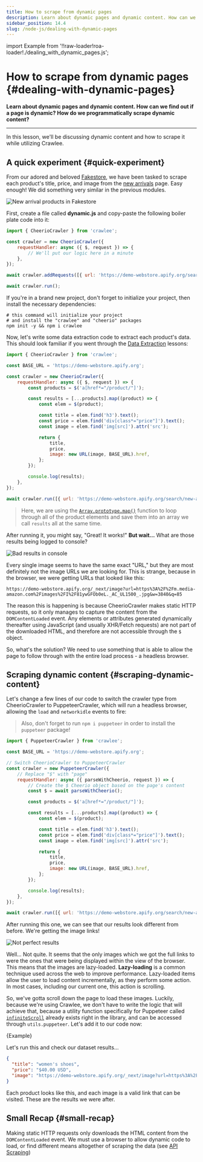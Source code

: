 ```yaml
---
title: How to scrape from dynamic pages
description: Learn about dynamic pages and dynamic content. How can we find out if a page is dynamic? How do we programmatically scrape dynamic content?
sidebar_position: 14.4
slug: /node-js/dealing-with-dynamic-pages
---
```


import Example from '!!raw-loader!roa-loader!./dealing_with_dynamic_pages.js';

# How to scrape from dynamic pages {#dealing-with-dynamic-pages}

**Learn about dynamic pages and dynamic content. How can we find out if a page is dynamic? How do we programmatically scrape dynamic content?**

---

<!-- In the last few lessons, we learned about Crawlee, which is a powerful library for writing reliable and efficient scrapers. We recommend reading up on those last two lessons in order to install the `crawlee` package and familiarize yourself with it before moving forward with this lesson. -->

In this lesson, we'll be discussing dynamic content and how to scrape it while utilizing Crawlee.

## A quick experiment {#quick-experiment}

From our adored and beloved [Fakestore](https://demo-webstore.apify.org/), we have been tasked to scrape each product's title, price, and image from the [new arrivals](https://demo-webstore.apify.org/search/new-arrivals) page. Easy enough! We did something very similar in the previous modules.

![New arrival products in Fakestore](./images/new-arrivals.jpg)

First, create a file called **dynamic.js** and copy-paste the following boiler plate code into it:

```javascript
import { CheerioCrawler } from 'crawlee';

const crawler = new CheerioCrawler({
    requestHandler: async ({ $, request }) => {
        // We'll put our logic here in a minute
    },
});

await crawler.addRequests([{ url: 'https://demo-webstore.apify.org/search/new-arrivals' }]);

await crawler.run();
```

If you're in a brand new project, don't forget to initialize your project, then install the necessary dependencies:

```shell
# this command will initialize your project
# and install the "crawlee" and "cheerio" packages
npm init -y && npm i crawlee
```

Now, let's write some data extraction code to extract each product's data. This should look familiar if you went through the [Data Extraction](../../webscraping/web_scraping_for_beginners/data_extraction/index.md) lessons:

```javascript
import { CheerioCrawler } from 'crawlee';

const BASE_URL = 'https://demo-webstore.apify.org';

const crawler = new CheerioCrawler({
    requestHandler: async ({ $, request }) => {
        const products = $('a[href*="/product/"]');

        const results = [...products].map((product) => {
            const elem = $(product);

            const title = elem.find('h3').text();
            const price = elem.find('div[class*="price"]').text();
            const image = elem.find('img[src]').attr('src');

            return {
                title,
                price,
                image: new URL(image, BASE_URL).href,
            };
        });

        console.log(results);
    },
});

await crawler.run([{ url: 'https://demo-webstore.apify.org/search/new-arrivals' }]);
```

> Here, we are using the [`Array.prototype.map()`](https://developer.mozilla.org/en-US/docs/Web/JavaScript/Reference/Global_Objects/Array/map) function to loop through all of the product elements and save them into an array we call `results` all at the same time.

After running it, you might say, "Great! It works!" **But wait...** What are those results being logged to console?

![Bad results in console](./images/bad-results.png)

Every single image seems to have the same exact "URL," but they are most definitely not the image URLs we are looking for. This is strange, because in the browser, we were getting URLs that looked like this:

```text
https://demo-webstore.apify.org/_next/image?url=https%3A%2F%2Fm.media-amazon.com%2Fimages%2FI%2F81ywGFOb0eL._AC_UL1500_.jpg&w=3840&q=85
```

The reason this is happening is because CheerioCrawler makes static HTTP requests, so it only manages to capture the content from the `DOMContentLoaded` event. Any elements or attributes generated dynamically thereafter using JavaScript (and usually XHR/Fetch requests) are not part of the downloaded HTML, and therefore are not accessible through the `$` object.

So, what's the solution? We need to use something that is able to allow the page to follow through with the entire load process - a headless browser.

## Scraping dynamic content {#scraping-dynamic-content}

Let's change a few lines of our code to switch the crawler type from CheerioCrawler to PuppeteerCrawler, which will run a headless browser, allowing the `load` and `networkidle` events to fire:

> Also, don't forget to run `npm i puppeteer` in order to install the `puppeteer` package!

```javascript
import { PuppeteerCrawler } from 'crawlee';

const BASE_URL = 'https://demo-webstore.apify.org';

// Switch CheerioCrawler to PuppeteerCrawler
const crawler = new PuppeteerCrawler({
    // Replace "$" with "page"
    requestHandler: async ({ parseWithCheerio, request }) => {
        // Create the $ Cheerio object based on the page's content
        const $ = await parseWithCheerio();

        const products = $('a[href*="/product/"]');

        const results = [...products].map((product) => {
            const elem = $(product);

            const title = elem.find('h3').text();
            const price = elem.find('div[class*="price"]').text();
            const image = elem.find('img[src]').attr('src');

            return {
                title,
                price,
                image: new URL(image, BASE_URL).href,
            };
        });

        console.log(results);
    },
});

await crawler.run([{ url: 'https://demo-webstore.apify.org/search/new-arrivals' }]);
```

After running this one, we can see that our results look different from before. We're getting the image links!

![Not perfect results](./images/almost-there.png)

Well... Not quite. It seems that the only images which we got the full links to were the ones that were being displayed within the view of the browser. This means that the images are lazy-loaded. **Lazy-loading** is a common technique used across the web to improve performance. Lazy-loaded items allow the user to load content incrementally, as they perform some action. In most cases, including our current one, this action is scrolling.

So, we've gotta scroll down the page to load these images. Luckily, because we're using Crawlee, we don't have to write the logic that will achieve that, because a utility function specifically for Puppeteer called [`infiniteScroll`](https://crawlee.dev/api/puppeteer-crawler/namespace/puppeteerUtils#infiniteScroll) already exists right in the library, and can be accessed through `utils.puppeteer`. Let's add it to our code now:

<RunnableCodeBlock className="language-js" type="puppeteer">
    {Example}
</RunnableCodeBlock>

Let's run this and check our dataset results...

```json
{
  "title": "women's shoes",
  "price": "$40.00 USD",
  "image": "https://demo-webstore.apify.org/_next/image?url=https%3A%2F%2Fdummyjson.com%2Fimage%2Fi%2Fproducts%2F46%2F1.jpg&w=3840&q=85"
}
```

Each product looks like this, and each image is a valid link that can be visited. These are the results we were after.

## Small Recap {#small-recap}

Making static HTTP requests only downloads the HTML content from the `DOMContentLoaded` event. We must use a browser to allow dynamic code to load, or find different means altogether of scraping the data (see [API Scraping](../../webscraping/api_scraping/index.md))
